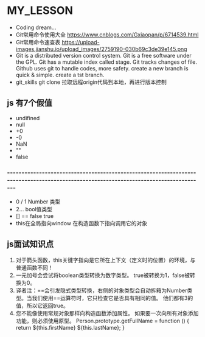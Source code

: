 # MY_LESSON
- Coding dream...
- Git常用命令使用大全
  https://www.cnblogs.com/Gxiaopan/p/6714539.html
- Git常用命令速查表
  https://upload-images.jianshu.io/upload_images/2759190-030b69c3de39e145.png
- Git is a distributed version control system.
  Git is a free software under the GPL.
  Git has a mutable index called stage.
  Git tracks changes of file.
  Github uses git to handle codes, more safety.
  create a new branch is quick & simple.
  create a tst branch.
- git_skills git clone 拉取远程origin代码到本地，再进行版本控制
 
## js 有7个假值
- undifined
- null
- +0
- -0
- NaN
- ""
- false

### -------------------------------------------------------------------------------------------------------------------------------------
- 0 / 1 Number 类型
- 2... bool值类型
- [] == false true
- this在全局指向window 在构造函数下指向调用它的对象

## js面试知识点
1. 对于箭头函数，this关键字指向是它所在上下文（定义时的位置）的环境，与普通函数不同！
2. 一元加号会尝试将boolean类型转换为数字类型。 true被转换为1，false被转换为0。
3. 译者注：==会引发隐式类型转换，右侧的对象类型会自动拆箱为Number类型。当我们使用==运算符时，它只检查它是否具有相同的值。 他们都有3的值，所以它返回true。
4. 您不能像使用常规对象那样向构造函数添加属性。 如果要一次向所有对象添加功能，则必须使用原型。 Person.prototype.getFullName = function () { return ${this.firstName} ${this.lastName}; }
 